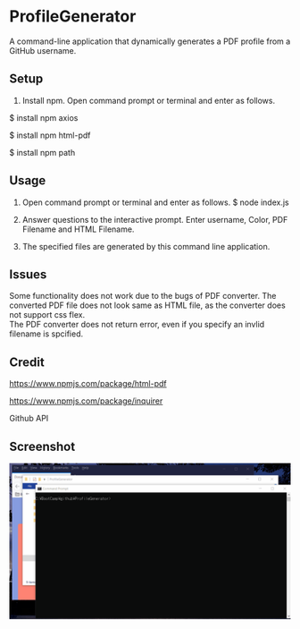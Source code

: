 # ProfileGenerator
A command-line application that dynamically generates a PDF profile from a GitHub username.

## Setup
1. Install npm. Open command prompt or terminal and enter as follows.


$ install npm axios

$ install npm html-pdf

$ install npm path

## Usage 
1. Open command prompt or terminal and enter as follows.
$ node index.js 

2. Answer questions to the interactive prompt. 
Enter username, Color, PDF Filename and HTML Filename.

3. The specified files are generated by this command line application. 


## Issues
Some functionality does not work due to the bugs of PDF converter.
The converted PDF file does not look same as HTML file, as the converter does not support css flex.  
The PDF converter does not return error, even if you specify an invlid filename is spcified.


## Credit 
https://www.npmjs.com/package/html-pdf

https://www.npmjs.com/package/inquirer

Github API 

## Screenshot 
<img src="operation.gif">

